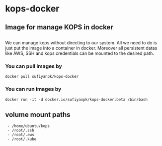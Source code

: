 # kops-docker
##  Image for manage KOPS in docker 
##
We can manage kops without directing to our system.
All we need to do is just put the image into a container in docker.
Moreover all persistent datas like AWS, SSH and kops credentials can be mounted to the desired path.

### You can pull images by 
``` 
docker pull sufiyanpk/kops-docker
```
### You can run images by 
```
docker run -it -d docker.io/sufiyanpk/kops-docker:beta /bin/bash
```
## volume mount paths
```
 - /home/ubuntu/kops 
 - /root/.ssh 
 - /root/.aws
 - /root/.kube
```

